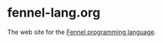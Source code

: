 # fennel-lang.org

The web site for the [Fennel programming language](https://github.com/bakpakin/Fennel).
